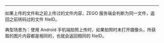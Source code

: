 <Title>多次上传文件时，为什么会返回相同的 fileID？</Title>



- - - 

如果上传的文件和之前上传过的文件内容，ZEGO 服务端会判断为同一文件，返回之前转码过的文件 fileID。

典型场景为：使用 Android 手机端拍照上传时，如果拍照时未打开摄像头，所获取的图片内容都是相同的，也就会返回相同的 fileID。